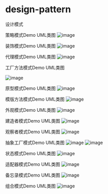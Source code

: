 # design-pattern
设计模式

策略模式Demo  UML类图
 ![image](https://github.com/keith002/picture/blob/master/design-pattern/patternstrategy.png)
 
装饰模式Demo UML类图
 ![image](https://github.com/keith002/picture/blob/master/design-pattern/decoratorpattern.png)
 
代理模式Demo UML类图
 ![image](https://github.com/keith002/picture/blob/master/design-pattern/proxypattern.png)
 
工厂方法模式Demo UML类图 

 ![image](https://github.com/keith002/picture/blob/master/design-pattern/factorymethodpattern.png)

原型模式Demo UML类图 
![image](https://github.com/keith002/picture/blob/master/design-pattern/prototypepattern.png)

模版方法模式Demo UML类图 
![image](https://github.com/keith002/picture/blob/master/design-pattern/templatepattern.png)

外观模式Demo UML类图 
![image](https://github.com/keith002/picture/blob/master/design-pattern/facadepattern.png)

建造者模式Demo UML类图 
![image](https://github.com/keith002/picture/blob/master/design-pattern/builderpattern.png)

观察者模式Demo UML类图 
![image](https://github.com/keith002/picture/blob/master/design-pattern/observerpattern.png)


抽象工厂模式Demo UML类图 
![image](https://github.com/keith002/picture/blob/master/design-pattern/abstractfactorypattern.png)
![image](https://github.com/keith002/picture/blob/master/design-pattern/abstractfactorypattern02.png)

状态模式Demo UML类图 
![image](https://github.com/keith002/picture/blob/master/design-pattern/statepattern.png)

适配器模式Demo UML类图 
![image](https://github.com/keith002/picture/blob/master/design-pattern/adapterpattern.png)

备忘录模式Demo UML类图 
![image](https://github.com/keith002/picture/blob/master/design-pattern/mementopattern.png)

组合模式Demo UML类图 
![image](https://github.com/keith002/picture/blob/master/design-pattern/compositepattern.png)
